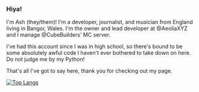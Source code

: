 ### Hiya!  
  
I'm Ash (they/them)! I'm a developer, journalist, and musician from England living in Bangor, Wales. I'm the owner and lead developer at @AeoliaXYZ and I manage @CubeBuilders' MC server.  
    
I've had this account since I was in high school, so there's bound to be some absolutely awful code I haven't ever bothered to take down on here. Do not judge me by my Python!    
    
That's all I've got to say here, thank you for checking out my page.

[![Top Langs](https://github-readme-stats.vercel.app/api/top-langs/?username=Asheiou&layout=donut-vertical)](https://github.com/anuraghazra/github-readme-stats)
